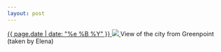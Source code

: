 ```yaml
---
layout: post
---
```


<p>
  <a href="/458">
    <time>{{ page.date | date: "%e %B %Y" }}</time>
    <img src="https://s3.amazonaws.com/life.aaronjgreenberg.com/458.jpg">
  </a>
  View of the city from Greenpoint (taken by Elena)
</p>
